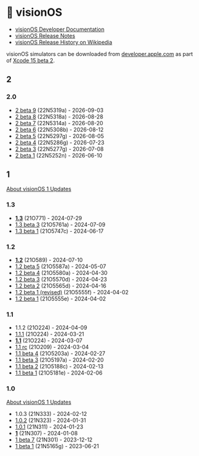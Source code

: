 # 🥽 visionOS

- [visionOS Developer Documentation](https://developer.apple.com/documentation/visionOS)
- [visionOS Release Notes](https://developer.apple.com/documentation/visionos-release-notes/visionos-release-notes)
- [visionOS Release History on Wikipedia](https://en.wikipedia.org/wiki/VisionOS#Release_history)

visionOS simulators can be downloaded from [developer.apple.com] as part of
[Xcode 15 beta 2](https://developer.apple.com/documentation/xcode-release-notes/xcode-15-release-notes).

## 2

### 2.0

- [2 beta 9](https://developer.apple.com/documentation/visionos-release-notes/visionos-2-release-notes) (22N5319a) - 2026-09-03
- [2 beta 8](https://developer.apple.com/documentation/visionos-release-notes/visionos-2-release-notes) (22N5318a) - 2026-08-28
- [2 beta 7](https://developer.apple.com/documentation/visionos-release-notes/visionos-2-release-notes) (22N5314a) - 2026-08-20
- [2 beta 6](https://developer.apple.com/documentation/visionos-release-notes/visionos-2-release-notes) (22N5308b) - 2026-08-12
- [2 beta 5](https://developer.apple.com/documentation/visionos-release-notes/visionos-2-release-notes) (22N5297g) - 2026-08-05
- [2 beta 4](https://developer.apple.com/documentation/visionos-release-notes/visionos-2-release-notes) (22N5286g) - 2026-07-23
- [2 beta 3](https://developer.apple.com/documentation/visionos-release-notes/visionos-2-release-notes) (22N5277g) - 2026-07-08
- [2 beta 1](https://developer.apple.com/documentation/visionos-release-notes/visionos-2-release-notes) (22N5252n) - 2026-06-10

## 1

[About visionOS 1 Updates](https://support.apple.com/en-us/118202)

### 1.3

- **[1.3](https://developer.apple.com/documentation/visionos-release-notes/visionos-1_3-release-notes)** (21O771) - 2024-07-29
- [1.3 beta 3](https://developer.apple.com/documentation/visionos-release-notes/visionos-1_3-release-notes) (21O5761a) - 2024-07-09
- [1.3 beta 1](https://developer.apple.com/documentation/visionos-release-notes/visionos-1_3-release-notes) (21O5747c) - 2024-06-17

### 1.2

- **[1.2](https://developer.apple.com/documentation/visionos-release-notes/visionos-1_2-release-notes)** (21O589) - 2024-07-10
- [1.2 beta 5](https://developer.apple.com/documentation/visionos-release-notes/visionos-1_2-release-notes) (21O5587a) - 2024-05-07
- [1.2 beta 4](https://developer.apple.com/documentation/visionos-release-notes/visionos-1_2-release-notes) (21O5580a) - 2024-04-30
- [1.2 beta 3](https://developer.apple.com/documentation/visionos-release-notes/visionos-1_2-release-notes) (21O5570d) - 2024-04-23
- [1.2 beta 2](https://developer.apple.com/documentation/visionos-release-notes/visionos-1_2-release-notes) (21O5565d) - 2024-04-16
- [1.2 beta 1 (revised)](https://developer.apple.com/documentation/visionos-release-notes/visionos-1_2-release-notes) (21O5555f) - 2024-04-02
- [1.2 beta 1](https://developer.apple.com/documentation/visionos-release-notes/visionos-1_2-release-notes) (21O5555e) - 2024-04-02

### 1.1

- 1.1.2 (21O224) - 2024-04-09
- [1.1.1](https://support.apple.com/en-us/HT214093) (21O224) - 2024-03-21
- **[1.1](https://support.apple.com/en-us/HT214087)** (21O224) - 2024-03-07
- [1.1 rc](https://developer.apple.com/documentation/visionos-release-notes/visionos-1_1-release-notes) (21O209) - 2024-03-04
- [1.1 beta 4](https://developer.apple.com/documentation/visionos-release-notes/visionos-1_1-release-notes) (21O5203a) - 2024-02-27
- [1.1 beta 3](https://developer.apple.com/documentation/visionos-release-notes/visionos-1_1-release-notes) (21O5197a) - 2024-02-20
- [1.1 beta 2](https://developer.apple.com/documentation/visionos-release-notes/visionos-1_1-release-notes) (21O5188c) - 2024-02-13
- [1.1 beta 1](https://developer.apple.com/documentation/visionos-release-notes/visionos-1_1-release-notes) (21O5181e) - 2024-02-06

### 1.0

[About visionOS 1 Updates](https://support.apple.com/en-us/HT214071)

- 1.0.3 (21N333) - 2024-02-12
- [1.0.2](https://support.apple.com/en-us/HT214070) (21N323) - 2024-01-31
- [1.0.1](https://www.macrumors.com/2024/01/23/apple-releases-visionos-1-0-1/) (21N311) - 2024-01-23
- **[1](https://developer.apple.com/documentation/visionos-release-notes/visionos-release-notes)** (21N307) - 2024-01-08
- [1 beta 7](https://developer.apple.com/documentation/visionos-release-notes/visionos-release-notes) (21N301) - 2023-12-12
- [1 beta 1](https://developer.apple.com/documentation/visionos-release-notes/visionos-release-notes) (21N5165g) - 2023-06-21

[developer.apple.com]: https://developer.apple.com
